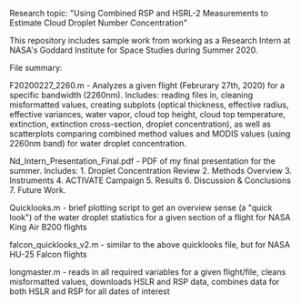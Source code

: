 Research topic: "Using Combined RSP and HSRL-2 Measurements to Estimate Cloud Droplet Number Concentration"

This repository includes sample work from working as a Research Intern at NASA's Goddard Institute for Space Studies during Summer 2020.

File summary:

F20200227_2260.m - Analyzes a given flight (Februrary 27th, 2020) for a specific bandwidth (2260nm). Includes: reading files in, cleaning misformatted values, creating subplots (optical thickness, effective radius, effective variances, water vapor, cloud top height, cloud top temperature, extinction, extinction cross-section, droplet concentration), as well as scatterplots comparing combined method values and MODIS values (using 2260nm band) for water droplet concentration.

Nd_Intern_Presentation_Final.pdf - PDF of my final presentation for the summer. Includes: 1. Droplet Concentration Review 2. Methods Overview 3. Instruments 4. ACTIVATE Campaign 5. Results 6. Discussion & Conclusions 7. Future Work.

Quicklooks.m - brief plotting script to get an overview sense (a "quick look") of the water droplet statistics for a given section of a flight for NASA King Air B200 flights

falcon_quicklooks_v2.m - similar to the above quicklooks file, but for NASA HU-25 Falcon flights

longmaster.m - reads in all required variables for a given flight/file, cleans misformatted values, downloads HSLR and RSP data, combines data for both HSLR and RSP for all dates of interest 
